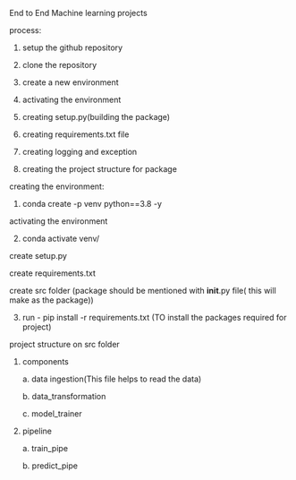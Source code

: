 End to End Machine learning projects


process:

1. setup the github repository

2. clone the repository

3. create a new environment

4. activating the environment

5. creating setup.py(building the package)

6. creating requirements.txt file

7. creating logging and exception 

8. creating the project structure for package



creating the environment:

1. conda create -p venv python==3.8 -y

activating the environment

2. conda activate venv/


create setup.py

create requirements.txt

create src folder (package should be mentioned with __init__.py file( this will make as the package))

3. run - pip install -r requirements.txt (TO install the packages required for project)


project structure on src folder

1. components

    a. data ingestion(This file helps to read the data)

    b. data_transformation

    c. model_trainer

2. pipeline

    a. train_pipe

    b. predict_pipe


